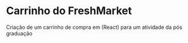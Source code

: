 # Carrinho do FreshMarket
 Criação de um carrinho de compra em (React) para um atividade da pós graduação
